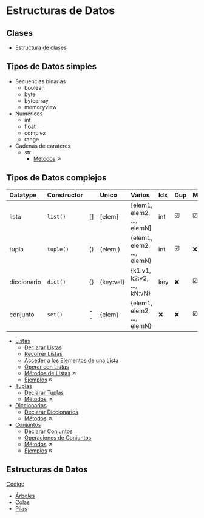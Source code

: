 # Estructuras de Datos

## Clases
- [Estructura de clases](clases.md)

## Tipos de Datos simples
- Secuencias binarias
  - boolean
  - byte
  - bytearray
  - memoryview
- Numéricos
  - int
  - float
  - complex
  - range
- Cadenas de carateres
  - str
    - [Métodos](https://www.w3schools.com/python/python_ref_string.asp) :arrow_upper_right:


## Tipos de Datos complejos

| Datatype     | Constructor |    | Unico     | Varios                     | Idx | Dup | Mut |
|:-------------|:------------|:---|:----------|:---------------------------|:----|:----|:----|
| lista        | `list()`    | [] | [elem]    | [elem1, elem2, ..., elemN] | int | :ballot_box_with_check: | :ballot_box_with_check:  |
| tupla        | `tuple()`   | () | (elem,)   | (elem1, elem2, ..., elemN) | int | :ballot_box_with_check: | :x: |
| diccionario  | `dict()`    | {} | {key:val} | {k1:v1, k2:v2, ..., kN:vN} | key | :x: | :ballot_box_with_check:  |
| conjunto     | `set()`     | -- | {elem}    | {elem1, elem2, ..., elemN} | :x: | :x: | :ballot_box_with_check:  |

- [Listas](listas.md)
  - [Declarar Listas](listas.md#declarar-listas)
  - [Recorrer Listas](listas.md#recorrer-listas)
  - [Acceder a los Elementos de una Lista](listas.md#acceder-a-los-elementos-de-una-lista)
  - [Operar con Listas](listas.md#operar-con-listas)
  - [Métodos de Listas](https://www.w3schools.com/python/python_ref_list.asp) :arrow_upper_right:
  - [Ejemplos](https://github.com/d3a/laguntza/blob/main/python/datatypes/code/listas.py) :arrow_upper_left:
- [Tuplas](tuplas.md)
  - [Declarar Tuplas](tuplas.md#declarar-tuplas)
  - [Métodos](https://www.w3schools.com/python/python_ref_tuple.asp) :arrow_upper_right:
- [Diccionarios](diccionarios.md)
  - [Declarar Diccionarios](diccionarios.md#declarar-diccionarios)
  - [Métodos](https://www.w3schools.com/python/python_ref_dictionary.asp) :arrow_upper_right:
- [Conjuntos](conjuntos.md)
  - [Declarar Conjuntos](conjuntos.md#declarar-conjuntos)
  - [Operaciones de Conjuntos](conjuntos.md#operaciones-de-conjuntos)
  - [Métodos](https://www.w3schools.com/python/python_ref_set.asp) :arrow_upper_right:
  - [Ejemplos](https://github.com/d3a/laguntza/blob/main/python/datatypes/code/conjuntos.py) :arrow_upper_left:

## Estructuras de Datos
[Código](https://github.com/d3a/laguntza/blob/main/python/datatypes/code/)
- [Árboles](https://github.com/d3a/laguntza/blob/main/python/datatypes/code/Arboles.py)
- [Colas](https://github.com/d3a/laguntza/blob/main/python/datatypes/code/Colas.py)
- [Pilas](https://github.com/d3a/laguntza/blob/main/python/datatypes/code/Pilas.py)
